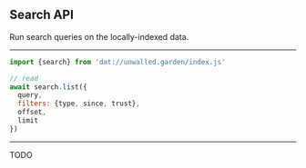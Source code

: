 ## Search API

Run search queries on the locally-indexed data.

---

```js
import {search} from 'dat://unwalled.garden/index.js'

// read
await search.list({
  query,
  filters: {type, since, trust},
  offset,
  limit
})
```

---

TODO
